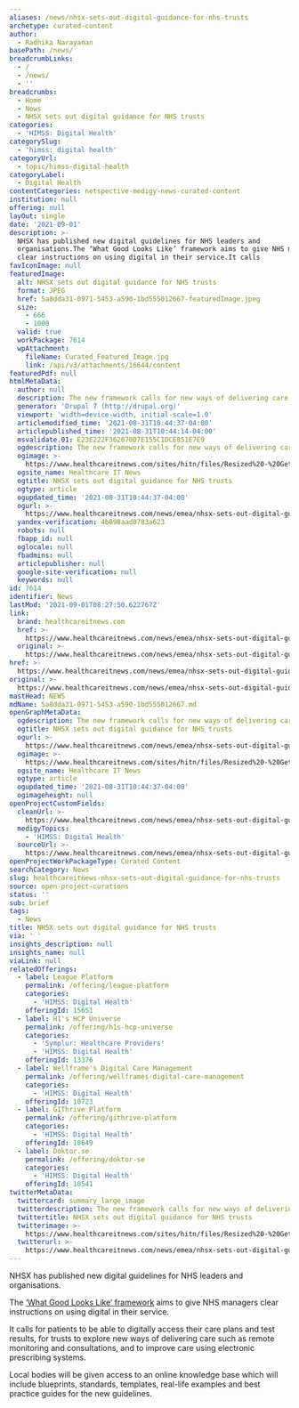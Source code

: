 ```yaml
---
aliases: /news/nhsx-sets-out-digital-guidance-for-nhs-trusts
archetype: curated-content
author:
  - Radhika Narayanan
basePath: /news/
breadcrumbLinks:
  - /
  - /news/
  - ''
breadcrumbs:
  - Home
  - News
  - NHSX sets out digital guidance for NHS trusts
categories:
  - 'HIMSS: Digital Health'
categorySlug:
  - 'himss: digital health'
categoryUrl:
  - topic/himss-digital-health
categoryLabel:
  - Digital Health
contentCategories: netspective-medigy-news-curated-content
institution: null
offering: null
layOut: single
date: '2021-09-01'
description: >-
  NHSX has published new digital guidelines for NHS leaders and
  organisations.The ‘What Good Looks Like’ framework aims to give NHS managers
  clear instructions on using digital in their service.It calls
favIconImage: null
featuredImage:
  alt: NHSX sets out digital guidance for NHS trusts
  format: JPEG
  href: 5a8dda31-0971-5453-a590-1bd555012667-featuredImage.jpeg
  size:
    - 666
    - 1000
  valid: true
  workPackage: 7614
  wpAttachment:
    fileName: Curated_Featured_Image.jpg
    link: /api/v3/attachments/16644/content
featuredPdf: null
htmlMetaData:
  author: null
  description: The new framework calls for new ways of delivering care.
  generator: 'Drupal 7 (http://drupal.org)'
  viewport: 'width=device-width, initial-scale=1.0'
  articlemodified_time: '2021-08-31T10:44:37-04:00'
  articlepublished_time: '2021-08-31T10:44:14-04:00'
  msvalidate.01: E23E222F362070D7E155C1DCE851E7E9
  ogdescription: The new framework calls for new ways of delivering care.
  ogimage: >-
    https://www.healthcareitnews.com/sites/hitn/files/Resized%20-%20GettyImages-1002020774%20%281%29_0.jpg
  ogsite_name: Healthcare IT News
  ogtitle: NHSX sets out digital guidance for NHS trusts
  ogtype: article
  ogupdated_time: '2021-08-31T10:44:37-04:00'
  ogurl: >-
    https://www.healthcareitnews.com/news/emea/nhsx-sets-out-digital-guidance-nhs-trusts
  yandex-verification: 4b898aad0783a623
  robots: null
  fbapp_id: null
  oglocale: null
  fbadmins: null
  articlepublisher: null
  google-site-verification: null
  keywords: null
id: 7614
identifier: News
lastMod: '2021-09-01T08:27:50.622767Z'
link:
  brand: healthcareitnews.com
  href: >-
    https://www.healthcareitnews.com/news/emea/nhsx-sets-out-digital-guidance-nhs-trusts
  original: >-
    https://www.healthcareitnews.com/news/emea/nhsx-sets-out-digital-guidance-nhs-trusts
href: >-
  https://www.healthcareitnews.com/news/emea/nhsx-sets-out-digital-guidance-nhs-trusts
original: >-
  https://www.healthcareitnews.com/news/emea/nhsx-sets-out-digital-guidance-nhs-trusts
mastHead: NEWS
mdName: 5a8dda31-0971-5453-a590-1bd555012667.md
openGraphMetaData:
  ogdescription: The new framework calls for new ways of delivering care.
  ogtitle: NHSX sets out digital guidance for NHS trusts
  ogurl: >-
    https://www.healthcareitnews.com/news/emea/nhsx-sets-out-digital-guidance-nhs-trusts
  ogimage: >-
    https://www.healthcareitnews.com/sites/hitn/files/Resized%20-%20GettyImages-1002020774%20%281%29_0.jpg
  ogsite_name: Healthcare IT News
  ogtype: article
  ogupdated_time: '2021-08-31T10:44:37-04:00'
  ogimageheight: null
openProjectCustomFields:
  cleanUrl: >-
    https://www.healthcareitnews.com/news/emea/nhsx-sets-out-digital-guidance-nhs-trusts
  medigyTopics:
    - 'HIMSS: Digital Health'
  sourceUrl: >-
    https://www.healthcareitnews.com/news/emea/nhsx-sets-out-digital-guidance-nhs-trusts
openProjectWorkPackageType: Curated Content
searchCategory: News
slug: healthcareitnews-nhsx-sets-out-digital-guidance-for-nhs-trusts
source: open-project-curations
status: ''
sub: brief
tags:
  - News
title: NHSX sets out digital guidance for NHS trusts
via: ' '
insights_description: null
insights_name: null
viaLink: null
relatedOfferings:
  - label: League Platform
    permalink: /offering/league-platform
    categories:
      - 'HIMSS: Digital Health'
    offeringId: 15651
  - label: H1's HCP Universe
    permalink: /offering/h1s-hcp-universe
    categories:
      - 'Symplur: Healthcare Providers'
      - 'HIMSS: Digital Health'
    offeringId: 13376
  - label: Wellframe's Digital Care Management
    permalink: /offering/wellframes-digital-care-management
    categories:
      - 'HIMSS: Digital Health'
    offeringId: 10723
  - label: GIThrive Platform
    permalink: /offering/githrive-platform
    categories:
      - 'HIMSS: Digital Health'
    offeringId: 10649
  - label: Doktor.se
    permalink: /offering/doktor-se
    categories:
      - 'HIMSS: Digital Health'
    offeringId: 10541
twitterMetaData:
  twittercard: summary_large_image
  twitterdescription: The new framework calls for new ways of delivering care.
  twittertitle: NHSX sets out digital guidance for NHS trusts
  twitterimage: >-
    https://www.healthcareitnews.com/sites/hitn/files/Resized%20-%20GettyImages-1002020774%20%281%29_0.jpg
  twitterurl: >-
    https://www.healthcareitnews.com/news/emea/nhsx-sets-out-digital-guidance-nhs-trusts
---
```

<p>NHSX has published new digital guidelines for NHS leaders and organisations.</p><p>The <a href="https://www.nhsx.nhs.uk/digitise-connect-transform/">‘What Good Looks Like’ framework</a> aims to give NHS managers clear instructions on using digital in their service.</p><p>It calls for patients to be able to digitally access their care plans and test results, for trusts to explore new ways of delivering care such as remote monitoring and consultations, and to improve care using electronic prescribing systems.</p><p>Local bodies will be given access to an online knowledge base which will include blueprints, standards, templates, real-life examples and best practice guides for the new guidelines.&nbsp;&nbsp;</p>